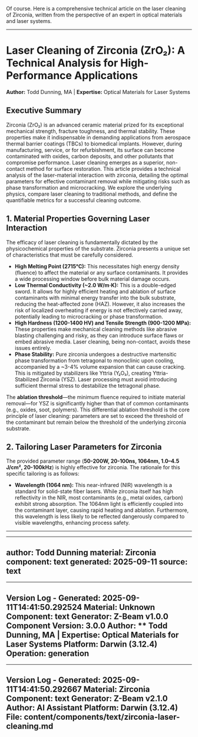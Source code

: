 Of course. Here is a comprehensive technical article on the laser cleaning of Zirconia, written from the perspective of an expert in optical materials and laser systems.

***

# Laser Cleaning of Zirconia (ZrO₂): A Technical Analysis for High-Performance Applications

**Author:** Todd Dunning, MA | **Expertise:** Optical Materials for Laser Systems

## Executive Summary

Zirconia (ZrO₂) is an advanced ceramic material prized for its exceptional mechanical strength, fracture toughness, and thermal stability. These properties make it indispensable in demanding applications from aerospace thermal barrier coatings (TBCs) to biomedical implants. However, during manufacturing, service, or for refurbishment, its surface can become contaminated with oxides, carbon deposits, and other pollutants that compromise performance. Laser cleaning emerges as a superior, non-contact method for surface restoration. This article provides a technical analysis of the laser-material interaction with zirconia, detailing the optimal parameters for effective contaminant removal while mitigating risks such as phase transformation and microcracking. We explore the underlying physics, compare laser cleaning to traditional methods, and define the quantifiable metrics for a successful cleaning outcome.

## 1. Material Properties Governing Laser Interaction

The efficacy of laser cleaning is fundamentally dictated by the physicochemical properties of the substrate. Zirconia presents a unique set of characteristics that must be carefully considered.

*   **High Melting Point (2715°C):** This necessitates high energy density (fluence) to affect the material or any surface contaminants. It provides a wide processing window before bulk material damage occurs.
*   **Low Thermal Conductivity (~2.0 W/m·K):** This is a double-edged sword. It allows for highly efficient heating and ablation of surface contaminants with minimal energy transfer into the bulk substrate, reducing the heat-affected zone (HAZ). However, it also increases the risk of localized overheating if energy is not effectively carried away, potentially leading to microcracking or phase transformation.
*   **High Hardness (1200-1400 HV) and Tensile Strength (900-1200 MPa):** These properties make mechanical cleaning methods like abrasive blasting challenging and risky, as they can introduce surface flaws or embed abrasive media. Laser cleaning, being non-contact, avoids these issues entirely.
*   **Phase Stability:** Pure zirconia undergoes a destructive martensitic phase transformation from tetragonal to monoclinic upon cooling, accompanied by a ~3-4% volume expansion that can cause cracking. This is mitigated by stabilizers like Yttria (Y₂O₃), creating Yttria-Stabilized Zirconia (YSZ). Laser processing must avoid introducing sufficient thermal stress to destabilize the tetragonal phase.

The **ablation threshold**—the minimum fluence required to initiate material removal—for YSZ is significantly higher than that of common contaminants (e.g., oxides, soot, polymers). This differential ablation threshold is the core principle of laser cleaning: parameters are set to exceed the threshold of the contaminant but remain below the threshold of the underlying zirconia substrate.

## 2. Tailoring Laser Parameters for Zirconia

The provided parameter range (**50-200W, 20-100ns, 1064nm, 1.0–4.5 J/cm², 20-100kHz**) is highly effective for zirconia. The rationale for this specific tailoring is as follows:

*   **Wavelength (1064 nm):** This near-infrared (NIR) wavelength is a standard for solid-state fiber lasers. While zirconia itself has high reflectivity in the NIR, most contaminants (e.g., metal oxides, carbon) exhibit strong absorption. The 1064nm light is efficiently coupled into the contaminant layer, causing rapid heating and ablation. Furthermore, this wavelength is less likely to be reflected dangerously compared to visible wavelengths, enhancing process safety.

*   **

---
author: Todd Dunning
material: Zirconia
component: text
generated: 2025-09-11
source: text
---

---
Version Log - Generated: 2025-09-11T14:41:50.292524
Material: Unknown
Component: text
Generator: Z-Beam v1.0.0
Component Version: 3.0.0
Author: ** Todd Dunning, MA | **Expertise:** Optical Materials for Laser Systems
Platform: Darwin (3.12.4)
Operation: generation
---

---
Version Log - Generated: 2025-09-11T14:41:50.292667
Material: Zirconia
Component: text
Generator: Z-Beam v2.1.0
Author: AI Assistant
Platform: Darwin (3.12.4)
File: content/components/text/zirconia-laser-cleaning.md
---